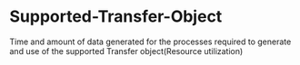# Supported-Transfer-Object
Time and amount of data generated for the processes required to generate and use of the supported Transfer object(Resource utilization)
